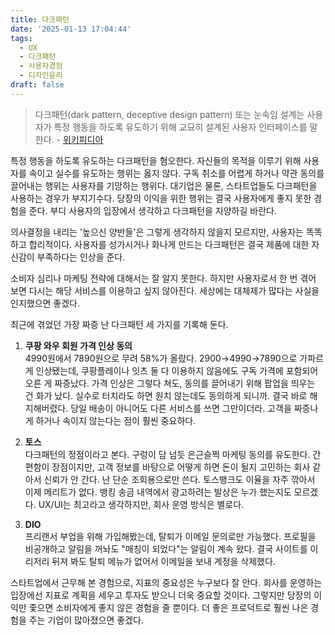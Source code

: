 ```yaml
---
title: 다크패턴
date: '2025-01-13 17:04:44'
tags:
  - UX
  - 다크패턴
  - 사용자경험
  - 디자인윤리
draft: false
---
```


> 다크패턴(dark pattern, deceptive design pattern) 또는 눈속임 설계는 사용자가 특정 행동을 하도록 유도하기 위해 교묘히 설계된 사용자 인터페이스를 말한다. - [위키피디아](https://ko.wikipedia.org/wiki/%EB%8B%A4%ED%81%AC%ED%8C%A8%ED%84%B4)

특정 행동을 하도록 유도하는 다크패턴을 혐오한다. 자신들의 목적을 이루기 위해 사용자를 속이고 실수를 유도하는 행위는 옳지 않다. 구독 취소를 어렵게 하거나 약관 동의를 끌어내는 행위는 사용자를 기망하는 행위다. 대기업은 물론, 스타트업들도 다크패턴을 사용하는 경우가 부지기수다. 당장의 이익을 위한 행위는 결국 사용자에게 좋지 못한 경험을 준다. 부디 사용자의 입장에서 생각하고 다크패턴을 지양하길 바란다.

의사결정을 내리는 '높으신 양반들'은 그렇게 생각하지 않을지 모르지만, 사용자는 똑똑하고 합리적이다. 사용자를 성가시거나 화나게 만드는 다크패턴은 결국 제품에 대한 자신감이 부족하다는 인상을 준다.

소비자 심리나 마케팅 전략에 대해서는 잘 알지 못한다. 하지만 사용자로서 한 번 겪어 보면 다시는 해당 서비스를 이용하고 싶지 않아진다. 세상에는 대체제가 많다는 사실을 인지했으면 좋겠다.

최근에 겪었던 가장 짜증 난 다크패턴 세 가지를 기록해 둔다.

1. **쿠팡 와우 회원 가격 인상 동의**  
   4990원에서 7890원으로 무려 58%가 올랐다. 2900→4990→7890으로 가파르게 인상됐는데, 쿠팡플레이나 잇츠 둘 다 이용하지 않음에도 구독 가격에 포함되어 오른 게 짜증났다. 가격 인상은 그렇다 쳐도, 동의를 끌어내기 위해 팝업을 띄우는 건 화가 났다. 실수로 터치라도 하면 원치 않는데도 동의하게 되니까. 결국 바로 해지해버렸다. 당일 배송이 아니어도 다른 서비스를 쓰면 그만이더라. 고객을 짜증나게 하거나 속이지 않는다는 점이 훨씬 중요하다.

2. **토스**  
   다크패턴의 정점이라고 본다. 구렁이 담 넘듯 은근슬쩍 마케팅 동의를 유도한다. 간편함이 장점이지만, 고객 정보를 바탕으로 어떻게 하면 돈이 될지 고민하는 회사 같아서 신뢰가 안 간다. 난 단순 조회용으로만 쓴다. 토스뱅크도 이율을 자주 깎아서 이제 메리트가 없다. 뱅킹 송금 내역에서 광고하려는 발상은 누가 했는지도 모르겠다. UX/UI는 최고라고 생각하지만, 회사 운영 방식은 별로다.

3. **DIO**  
   프리랜서 부업을 위해 가입해봤는데, 탈퇴가 이메일 문의로만 가능했다. 프로필을 비공개하고 알림을 꺼놔도 "매칭이 되었다"는 알림이 계속 왔다. 결국 사이트를 이리저리 뒤져 봐도 탈퇴 메뉴가 없어서 이메일을 보내 계정을 삭제했다.

스타트업에서 근무해 본 경험으로, 지표의 중요성은 누구보다 잘 안다. 회사를 운영하는 입장에선 지표로 계획을 세우고 투자도 받으니 더욱 중요할 것이다. 그렇지만 당장의 이익만 좇으면 소비자에게 좋지 않은 경험을 줄 뿐이다. 더 좋은 프로덕트로 훨씬 나은 경험을 주는 기업이 많아졌으면 좋겠다.
